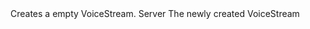 <function name="CreateVoiceStream" parent="voicechat" type="libraryfunc">
	<description>
		Creates a empty VoiceStream.  
	</description>
	<realm>Server</realm>
	<rets>
		<ret name="voiceStream" type="VoiceStream">The newly created VoiceStream</ret>
	</rets>
</function>